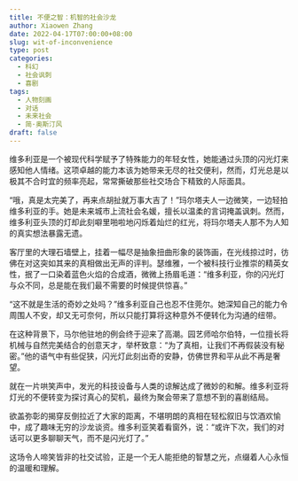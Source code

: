 ```yaml
---
title: 不便之智：机智的社会沙龙
author: Xiaowen Zhang
date: 2022-04-17T07:00:00+08:00
slug: wit-of-inconvenience
type: post
categories:
  - 科幻
  - 社会讽刺
  - 喜剧
tags:
  - 人物刻画
  - 对话
  - 未来社会
  - 简·奥斯汀风
draft: false
---
```


维多利亚是一个被现代科学赋予了特殊能力的年轻女性，她能通过头顶的闪光灯来感知他人情绪。这项卓越的能力本该为她带来无尽的社交便利，然而，灯光总是以极其不合时宜的频率亮起，常常撕破那些社交场合下精致的人际面具。

“哦，真是太完美了，再来点胡扯就万事大吉了！”玛尔塔夫人一边微笑，一边轻拍维多利亚的手。她是未来城市上流社会名媛，擅长以温柔的言词掩盖讽刺。然而，维多利亚头顶的灯却此刻噼里啪啦地闪烁着灿烂的红光，将玛尔塔夫人那不为人知的真实想法暴露无遗。

客厅里的大理石墙壁上，挂着一幅尽是抽象扭曲形象的装饰画，在光线掠过时，彷佛在对这突如其来的真相做出无声的评判。瑟维雅，一个被科技行业推崇的精英女性，抿了一口染着蓝色火焰的合成酒，微微上扬眉毛道：“维多利亚，你的闪光灯与众不同，总是能在我们最不需要的时候提供惊喜。”

“这不就是生活的奇妙之处吗？”维多利亚自己也忍不住莞尔。她深知自己的能力令周围人不安，却又无可奈何，所以只能打算将这种意外不便转化为沟通的纽带。

在这种背景下，马尔他驻地的例会终于迎来了高潮。园艺师哈尔伯特，一位擅长将机械与自然完美结合的创意天才，举杯致意：“为了真相，让我们不再假装没有秘密。”他的语气中有些促狭，闪光灯此刻出奇的安静，仿佛世界和平从此不再是奢望。

就在一片哄笑声中，发光的科技设备与人类的谅解达成了微妙的和解。维多利亚将灯光的不便转变为探讨真心的契机，最终为聚会带来了意想不到的喜剧结局。

欲盖弥彰的揭穿反倒拉近了大家的距离，不堪明朗的真相在轻松叙旧与饮酒欢愉中，成了趣味无穷的沙龙谈资。维多利亚笑着看窗外，说：“或许下次，我们的对话可以更多聊聊天气，而不是闪光灯了。”

这场令人啼笑皆非的社交试验，正是一个无人能拒绝的智慧之光，点缀着人心永恒的温暖和理解。